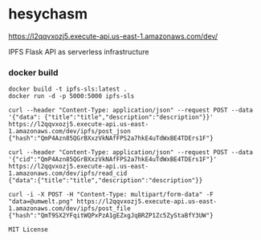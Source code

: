# hesychasm

https://l2qqvxozj5.execute-api.us-east-1.amazonaws.com/dev/

IPFS Flask API as serverless infrastructure 

### docker build
```
docker build -t ipfs-sls:latest .
docker run -d -p 5000:5000 ipfs-sls

curl --header "Content-Type: application/json" --request POST --data '{"data": {"title":"title","description":"description"}}' https://l2qqvxozj5.execute-api.us-east-1.amazonaws.com/dev/ipfs/post_json
{"hash":"QmP4Azn85QGrBXxzVkNAfFPS2a7hkE4uTdWxBE4TDErs1F"}

curl --header "Content-Type: application/json" --request POST --data '{"cid":"QmP4Azn85QGrBXxzVkNAfFPS2a7hkE4uTdWxBE4TDErs1F"}' https://l2qqvxozj5.execute-api.us-east-1.amazonaws.com/dev/ipfs/read_cid
{"data":{"title":"title","description":"description"}}

curl -i -X POST -H "Content-Type: multipart/form-data" -F "data=@umwelt.png" https://l2qqvxozj5.execute-api.us-east-1.amazonaws.com/dev/ipfs/post_file
{"hash":"QmT9SX2YFqitWQPxPzA1gEZxgJqBRZP1Zc5ZyStaBfY3UW"}
```

```MIT License```
